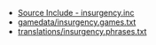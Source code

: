  * [Source Include - insurgency.inc](https://raw.githubusercontent.com/jaredballou/insurgency-sourcemod/master/scripting/include/insurgency.inc)
 * [gamedata/insurgency.games.txt](https://raw.githubusercontent.com/jaredballou/insurgency-sourcemod/master/gamedata/insurgency.games.txt)
 * [translations/insurgency.phrases.txt](https://raw.githubusercontent.com/jaredballou/insurgency-sourcemod/master/translations/insurgency.phrases.txt)
